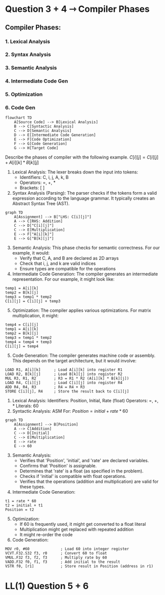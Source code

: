# Question 3 + 4 ⇾ Compiler Phases
## Compiler Phases:
### 1. Lexical Analysis
### 2. Syntax Analysis
### 3. Semantic Analysis
### 4. Intermediate Code Gen
### 5. Optimization
### 6. Code Gen


```mermaid
flowchart TD
    A[Source Code] --> B[Lexical Analysis]
    B --> C[Syntactic Analysis]
    C --> D[Semantic Analysis]
    D --> E[Intermediate Code Generation]
    E --> F[Code Optimization]
    F --> G[Code Generation]
    G --> H[Target Code]
```

Describe the phases of compiler with the following example.
$C[i][j]=C[i][j]+A[i][k]*B[k][j]$

1. Lexical Analysis: The lexer breaks down the input into tokens:
	- Identifiers: C, i, j, A, k, B
	- Operators: =, +, *
	- Brackets: [ ]
2. Syntax Analysis (Parsing): The parser checks if the tokens form a valid expression according to the language grammar. It typically creates an Abstract Syntax Tree (AST).

```mermaid
graph TD
	A[Assignment] --> B["LHS: C[i][j]"]
	A --> C[RHS: Addition]
	C --> D["C[i][j]"]
	C --> E[Multiplication]
	E --> F["A[i][k]"]
	E --> G["B[k][j]"]
```

3. Semantic Analysis: This phase checks for semantic correctness. For our example, it would:
	- Verify that C, A, and B are declared as 2D arrays
	- Check that i, j, and k are valid indices
	- Ensure types are compatible for the operations
4. Intermediate Code Generation: The compiler generates an intermediate representation. For our example, it might look like:
```Intermediate
temp1 = A[i][k]
temp2 = B[k][j]
temp3 = temp1 * temp2
C[i][j] = C[i][j] + temp3
```

5. Optimization: The compiler applies various optimizations. For matrix multiplication, it might:
```Optimized
temp4 = C[i][j]
temp1 = A[i][k]
temp2 = B[k][j]
temp3 = temp1 * temp2
temp4 = temp4 + temp3
C[i][j] = temp4
```
5. Code Generation: The compiler generates machine code or assembly. This depends on the target architecture, but it would involve:
```ASM
LOAD R1, A[i][k]      ; Load A[i][k] into register R1
LOAD R2, B[k][j]      ; Load B[k][j] into register R2
MUL R3, R1, R2        ; R3 = R1 * R2 (A[i][k] * B[k][j])
LOAD R4, C[i][j]      ; Load C[i][j] into register R4
ADD R4, R4, R3        ; R4 = R4 + R3
STORE C[i][j], R4     ; Store the result back to C[i][j]
```
1. Lexical Analysis:
	Identifiers: Position, Initial, Rate (float)
	Operators: =, +, *
	Literals: 60
2. Syntactic Analysis:
	ASM For: $Position = initial  + rate * 60$
```mermaid
graph TD
	A[Assignment] --> B[Position]
	A --> C[Addition]
	C --> D[Initial]
	C --> E[Multiplication]
	E --> rate
	E --> 60
```
3. Semantic Analysis:
	- Verifies that 'Position', 'initial', and 'rate' are declared variables.
	- Confirms that 'Position' is assignable.
	- Determines that 'rate' is a float (as specified in the problem).
	- Checks if 'initial' is compatible with float operations.
	- Verifies that the operations (addition and multiplication) are valid for these types.
4. Intermediate Code Generation:
```intermediate
t1 = rate * 60
t2 = initial + t1
Position = t2
```
5. Optimization:
	- If 60 is frequently used, it might get converted to a float literal
	- Multiplication might get replaced with repeated addition
	- It might re-order the code
6. Code Generation:
```ASM
MOV r0, #60              ; Load 60 into integer register
VCVT.F32.S32 f3, r0      ; Convert 60 to float
VMUL.F32 f3, f2, f3      ; Multiply rate by 60
VADD.F32 f0, f1, f3      ; Add initial to the result
VSTR f0, [r1]            ; Store result in Position (address in r1)
```

# LL(1) Question 5 + 6
